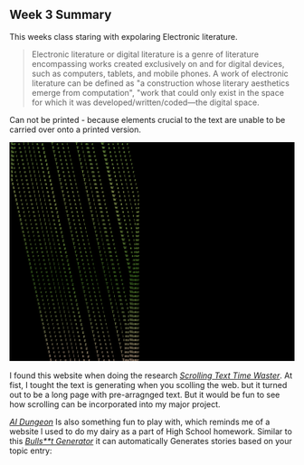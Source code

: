 ## Week 3 Summary

This weeks class staring with expolaring Electronic literature. 

>Electronic literature or digital literature is a genre of literature encompassing works created exclusively on and for digital devices, such as computers, tablets, and mobile phones. A work of electronic literature can be defined as "a construction whose literary aesthetics emerge from computation", "work that could only exist in the space for which it was developed/written/coded—the digital space.

Can not be printed - because elements crucial to the text are unable to be carried over onto a printed version. 

![](https://github.com/Raymondvonz/CodeWords/blob/master/W3/Screen%20Shot%202020-09-05%20at%2011.56.55%20pm.png)

I found this website when doing the research [*Scrolling Text Time Waster*](http://patorjk.com/misc/scrollingtext/timewaster.php). At fist, I tought the text is generating when you scolling the web. but it turned out to be a long page with pre-arragnged text. But it would be fun to see how scrolling can be incorporated into my major project. 

[*AI Dungeon*](https://play.aidungeon.io/) Is also something fun to play with, which reminds me of a website l used to do my dairy as a part of High School homework. Similar to this [*Bulls**t Generator*](https://suulnnka.github.io/BullshitGenerator/index.html) it can automatically Generates stories based on your topic entry:

